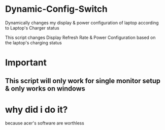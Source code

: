# Dynamic-Config-Switch
Dynamically changes my display &amp; power configuration of laptop according to Laptop's Charger status

This script changes Display Refresh Rate & Power Configuration based on the laptop's charging status

# Important 
## This script will only work for single monitor setup & only works on windows


# why did i do it?
because acer's software are worthless
